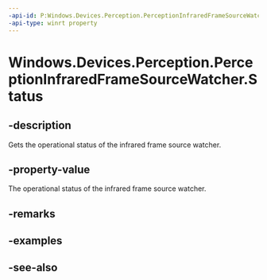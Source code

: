----api-id: P:Windows.Devices.Perception.PerceptionInfraredFrameSourceWatcher.Status
-api-type: winrt property
---<!-- Property syntaxpublic Windows.Devices.Enumeration.DeviceWatcherStatus Status { get; }--># Windows.Devices.Perception.PerceptionInfraredFrameSourceWatcher.Status## -descriptionGets the operational status of the infrared frame source watcher.## -property-valueThe operational status of the infrared frame source watcher.## -remarks## -examples## -see-also